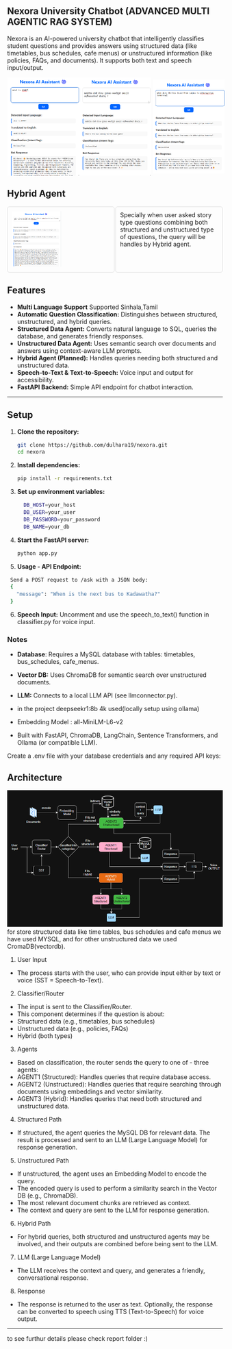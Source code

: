 ## Nexora University Chatbot (ADVANCED MULTI AGENTIC RAG SYSTEM)
Nexora is an AI-powered university chatbot that intelligently classifies student questions and provides answers using structured data (like timetables, bus schedules, cafe menus) or unstructured information (like policies, FAQs, and documents). It supports both text and speech input/output.

<div style="display: flex; padding=5px">
  <img styles="padding:5px" src="/report/fig2.png" width="33.33%" alt="nexora screenshots"><img src="/report/fig3.png" width="33.33%"  alt="nexora screenshots"><img style="padding:5px" src="/report/fig4.png" width="33.33%" alt="powerbi report">
</div>

## Hybrid Agent

<div style="display: flex; gap: 2px;">
  <div style="flex: 1; border: 1px solid #ddd; padding: 10px; border-radius: 5px;">
    <img styles="padding:5px" src="/report/fig5.png" width="50%" alt="nexora screenshots">
  </div>
  <div style="flex: 1; border: 1px solid #ddd; padding: 10px; border-radius: 5px;">
   Specially when user asked story type questions combining both structured and unstructured type of questions, the query will be handles by Hybrid agent. 
  </div>
</div>


## Features
- **Multi Language Support**
Supported Sinhala,Tamil 
- **Automatic Question Classification:** Distinguishes between structured, unstructured, and hybrid queries.
- **Structured Data Agent:** Converts natural language to SQL, queries the database, and generates friendly responses.
- **Unstructured Data Agent:** Uses semantic search over documents and answers using context-aware LLM prompts.
- **Hybrid Agent (Planned):** Handles queries needing both structured and unstructured data.
- **Speech-to-Text & Text-to-Speech:** Voice input and output for accessibility.
- **FastAPI Backend:** Simple API endpoint for chatbot interaction.
---
## Setup

1. **Clone the repository:**
   ```bash
   git clone https://github.com/dulhara19/nexora.git
   cd nexora
   

2. **Install dependencies:**
   ```bash
   pip install -r requirements.txt

3. **Set up environment variables:**
   ```bash
     DB_HOST=your_host
     DB_USER=your_user
     DB_PASSWORD=your_password
     DB_NAME=your_db
   ```
4. **Start the FastAPI server:**
   ```bash
   python app.py

5. **Usage - API Endpoint:**

  ```bash
   Send a POST request to /ask with a JSON body:    
   {
     "message": "When is the next bus to Kadawatha?"
   } 
   ``` 

6. **Speech Input:**
Uncomment and use the speech_to_text() function in classifier.py for voice input.

### Notes

- **Database**:
Requires a MySQL database with tables: timetables, bus_schedules, cafe_menus.

- **Vector DB:**
Uses ChromaDB for semantic search over unstructured documents.

- **LLM:**
Connects to a local LLM API (see llmconnector.py).
- in the project deepseekr1:8b 4k used(locally setup using ollama)
- Embedding Model : all-MiniLM-L6-v2
- Built with FastAPI, ChromaDB, LangChain, Sentence Transformers, and Ollama (or compatible LLM). 

Create a .env file with your database credentials and any required API keys:
## Architecture
![high level architecture](/src/images/fig2.png)
for store structured data like time tables, bus schedules and cafe menus we have used MYSQL, and for other unstructured data we used CromaDB(vectordb). 

1. User Input
 - The process starts with the user, who can provide input either by text or voice (SST = Speech-to-Text).
2. Classifier/Router
- The input is sent to the Classifier/Router.
- This component determines if the question is about:
- Structured data (e.g., timetables, bus schedules)
- Unstructured data (e.g., policies, FAQs)
- Hybrid (both types)
3. Agents
- Based on classification, the router sends the query to one of - three agents:
- AGENT1 (Structured): Handles queries that require database access.
- AGENT2 (Unstructured): Handles queries that require searching through documents using embeddings and vector similarity.
- AGENT3 (Hybrid): Handles queries that need both structured and unstructured data.
4. Structured Path
- If structured, the agent queries the MySQL DB for relevant data.
The result is processed and sent to an LLM (Large Language Model) for response generation.
5. Unstructured Path
- If unstructured, the agent uses an Embedding Model to encode the query.
- The encoded query is used to perform a similarity search in the Vector DB (e.g., ChromaDB).
- The most relevant document chunks are retrieved as context.
- The context and query are sent to the LLM for response generation.
6. Hybrid Path
- For hybrid queries, both structured and unstructured agents may be involved, and their outputs are combined before being sent to the LLM.
7. LLM (Large Language Model)
- The LLM receives the context and query, and generates a friendly, conversational response.
8. Response
- The response is returned to the user as text.
Optionally, the response can be converted to speech using TTS (Text-to-Speech) for voice output.

---
to see furthur details please check report folder :)


